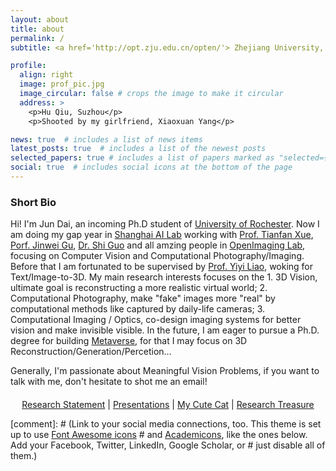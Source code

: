 ```yaml
---
layout: about
title: about
permalink: /
subtitle: <a href='http://opt.zju.edu.cn/opten/'> Zhejiang University, Optical Engineering</a> | <a href='https://github.com/OpenImagingLab'> Shanghai AI Lab, OpenImaging Lab</a>.

profile:
  align: right
  image: prof_pic.jpg
  image_circular: false # crops the image to make it circular
  address: >
    <p>Hu Qiu, Suzhou</p>
    <p>Shooted by my girlfriend, Xiaoxuan Yang</p>

news: true  # includes a list of news items
latest_posts: true  # includes a list of the newest posts
selected_papers: true # includes a list of papers marked as "selected={true}"
social: true  # includes social icons at the bottom of the page
---
```


### Short Bio
Hi! I'm Jun Dai, an incoming Ph.D student of [University of Rochester](https://www.rochester.edu/). Now I am doing my gap year in [Shanghai AI Lab](https://www.shlab.org.cn/) working with [Prof. Tianfan Xue](https://tianfan.info/), [Porf. Jinwei Gu](https://www.gujinwei.org/), [Dr. Shi Guo](https://scholar.google.com/citations?user=5hsEmuQAAAAJ&hl=en&oi=ao) and all amzing people in [OpenImaging Lab](https://github.com/OpenImagingLab), focusing on Computer Vision and Computational Photography/Imaging. Before that I am fortunated to be supervised by [Prof. Yiyi Liao](https://yiyiliao.github.io/), woking for Text/Image-to-3D. My main research interests focuses on the 1. 3D Vision, ultimate goal is reconstructing a more realistic virtual world; 2. Computational Photography, make "fake" images more "real" by computational methods like captured by daily-life cameras; 3. Computational Imaging / Optics, co-design imaging systems for better vision and make invisible visible. In the future, I am eager to pursue a Ph.D. degree for building [Metaverse](https://en.wikipedia.org/wiki/Metaverse#:~:text=The%20metaverse%20is%20a%20loosely,on%20social%20and%20economic%20connection.), for that I may focus on 3D Reconstruction/Generation/Percetion... 

Generally, I'm passionate about Meaningful Vision Problems, if you want to talk with me, don't hesitate to shot me an email!

<div style="text-align: center; margin-top: 20px;">
  <a href="https://daijun10086.github.io/">Research Statement</a> |
  <a href="https://drive.google.com/drive/folders/1v2VKHOul31fJTmYqusRqcAo7dW9t91iG?usp=sharing">Presentations</a> |
  <a href="https://photos.google.com/album/AF1QipPS-2Fq-DdT9TzQ9WCOEZl7ysKEb79QU6fNj2jV">My Cute Cat</a> |
  <a href="https://drive.google.com/drive/folders/1Sn6mTMZyfof9l3zFFSHkIK4G9opWy1E0?usp=sharing">Research Treasure</a>
</div>

[comment]: # (Link to your social media connections, too. This theme is set up to use [Font Awesome icons](http://fortawesome.github.io/Font-Awesome/) # and [Academicons](https://jpswalsh.github.io/academicons/), like the ones below. Add your Facebook, Twitter, LinkedIn, Google Scholar, or # just disable all of them.)

